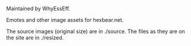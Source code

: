 Maintained by WhyEssEff.

Emotes and other image assets for hexbear.net. 

The source images (original size) are in ./source. The files as they are on the site are in ./resized.
